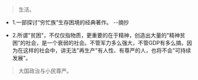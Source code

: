 >生活。

- 1.一部探讨“穷忙族”生存困境的经典著作。 --摘抄

- 2.所谓"贫困"，不仅仅指物质，更重要的在于精神，创造出大量的"精神贫困"的社会，是一个衰弱的社会。不管军力多么强大，不管GDP有多么搞，因为在这样的社会中，讲无法"再生产"有人性、有尊严的人，也将不会"可持续发展"。

>大国政治与小民尊严。
